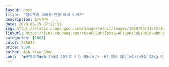 ```yaml
---
layout: post 
title:  "릴리푸리 여아용 엔젤 베베 티셔츠" 
description: 릴리푸리  ..
date: 2020-06-19 07:22:51 
img: https://static.coupangcdn.com/image/retail/images/2020/03/31/15/8/a91c3395-9a12-4b6a-b188-aa835891b84c.jpg 
linkUrl: https://link.coupang.com/re/AFFSDP?lptag=AF3600438&subid=ahnPublicAsk&pageKey=1419362930&itemId=2457084353&vendorItemId=70450619035&traceid=V0-113-59411aea0656f827 
categories: [1004] 
color: 43A047 
price: 5500 
author: Ask View Shop 
cont:  "●구매후기●<br/>5살 15키로 키는 95<br/> -6? 정도 입니다<br/>9살 22kg 마른아이 낙낙히 맞아요<br/>그리고 티가 짧지 않아서 치마 안에 넣기에도 딱이구요<br/>기본티셔츠로 두루활용하기 딱 좋고<br/>나시 원피스 안에 입히기도 하고<br/>로켓와우로 새벽에 받았어요<br/>릴리푸리 엔젤 베베 티셔츠 후기입니다<br/>많이 입힐것 같아서 두개 주문했어요 ㅎㅎ<br/>뭔가 비치는 느낌도 있습니다<br/>본격적인 여름이 와서 애매한 여름옷으로 구매했구요<br/>사진으로 보는것보다 좀 더 얇은거 같구요 안에 살짝 비침이 있을정도로 여름에<br/>살짝 낙낙하니 사이즈 너무 딱이예요!<br/>아이도 어깨쪽이 공주 같아서 너무 좋데요 ㅋㅋㅋㅋㅋㅋㅋ<br/>애들은 어차피 금방크고 옷에 물감 반찬국물등 많이 얼룩덜룩해지니정딱 맞춰서 입히시면 이쁘고요 판매하는곳마다 사이즈 표기가 다르니 밑에 키 몸무게 올려놓습니다 참고 하세요<br/>얇아서 나시입히셔야하구요<br/>여름옷이라 천이 얇아요<br/>입기 괜찮은거 같아요<br/>조금커요<br/>청바지 위에 입히고<br/>키 105cm 몸무게 17.<br/>5kg 59개월 여아가 130호 착용했습니다<br/>팔쪽에 포인트가 있어서 그냥 면티보다 더 괜찮네요<br/>한번 빨았는데 늘어남없고 가격대비 훌륭합니다<br/>" 
---
```

